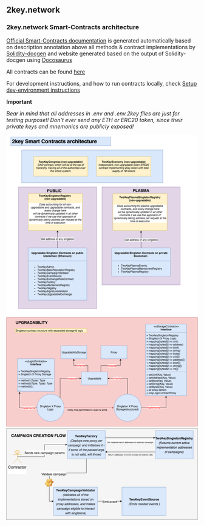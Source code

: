 ## 2key.network 

### 2key.network Smart-Contracts architecture

[Official Smart-Contracts documentation](https://2key.github.io/contracts) is generated automatically based on description annotation
above all methods & contract implementations by [Solidity-docgen](https://github.com/OpenZeppelin/solidity-docgen) 
and website generated based on the output of Solidity-docgen using [Docosaurus](https://github.com/facebook/Docusaurus)


All contracts can be found [here](contracts/2key)

For development instructions, and how to run contracts locally, check [Setup dev-environment instructions](readmes/SetupDevEnv.md)

**Important**

*Bear in mind that all addresses in .env and .env.2key files are just for testing purpose!! Don't ever send any ETH or ERC20 token, since their private keys and mnemonics are publicly exposed!*
 
![TwoKeyInfrastructure](SC-architecture.png)
